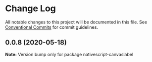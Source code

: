 # Change Log

All notable changes to this project will be documented in this file.
See [Conventional Commits](https://conventionalcommits.org) for commit guidelines.

## 0.0.8 (2020-05-18)

**Note:** Version bump only for package nativescript-canvaslabel
